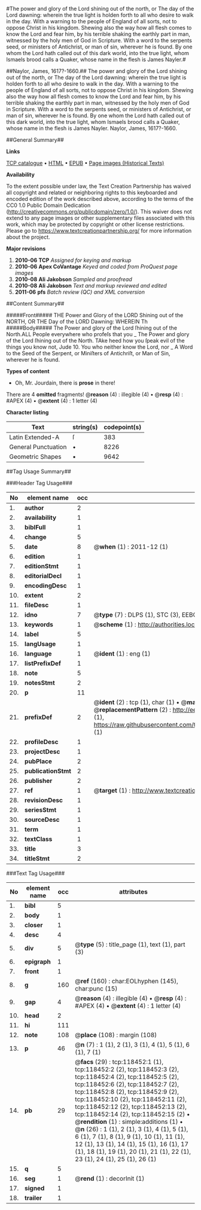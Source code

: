 #The power and glory of the Lord shining out of the north, or The day of the Lord dawning: wherein the true light is holden forth to all who desire to walk in the day. With a warning to the people of England of all sorts, not to oppose Christ in his kingdom. Shewing also the way how all flesh comes to know the Lord and fear him, by his terrible shaking the earthly part in man, witnessed by the holy men of God in Scripture. With a word to the serpents seed, or ministers of Antichrist, or man of sin, wherever he is found. By one whom the Lord hath called out of this dark world, into the true light, whom Ismaels brood calls a Quaker, whose name in the flesh is James Nayler.#

##Naylor, James, 1617?-1660.##
The power and glory of the Lord shining out of the north, or The day of the Lord dawning: wherein the true light is holden forth to all who desire to walk in the day. With a warning to the people of England of all sorts, not to oppose Christ in his kingdom. Shewing also the way how all flesh comes to know the Lord and fear him, by his terrible shaking the earthly part in man, witnessed by the holy men of God in Scripture. With a word to the serpents seed, or ministers of Antichrist, or man of sin, wherever he is found. By one whom the Lord hath called out of this dark world, into the true light, whom Ismaels brood calls a Quaker, whose name in the flesh is James Nayler.
Naylor, James, 1617?-1660.

##General Summary##

**Links**

[TCP catalogue](http://www.ota.ox.ac.uk/tcp/)  • 
[HTML](http://tei.it.ox.ac.uk/tcp/Texts-HTML/free/A89/A89844.html)  • 
[EPUB](http://tei.it.ox.ac.uk/tcp/Texts-EPUB/free/A89/A89844.epub) • 
[Page images (Historical Texts)](https://historicaltexts.jisc.ac.uk/eebo-99866188e)

**Availability**

To the extent possible under law, the Text Creation Partnership has waived all copyright and related or neighboring rights to this keyboarded and encoded edition of the work described above, according to the terms of the CC0 1.0 Public Domain Dedication (http://creativecommons.org/publicdomain/zero/1.0/). This waiver does not extend to any page images or other supplementary files associated with this work, which may be protected by copyright or other license restrictions. Please go to https://www.textcreationpartnership.org/ for more information about the project.

**Major revisions**

1. __2010-06__ __TCP__ *Assigned for keying and markup*
1. __2010-06__ __Apex CoVantage__ *Keyed and coded from ProQuest page images*
1. __2010-08__ __Ali Jakobson__ *Sampled and proofread*
1. __2010-08__ __Ali Jakobson__ *Text and markup reviewed and edited*
1. __2011-06__ __pfs__ *Batch review (QC) and XML conversion*

##Content Summary##

#####Front#####
THE Power and Glory of the LORD Shining out of the NORTH, OR THE Day of the LORD Dawning: WHEREIN Th
#####Body#####
The Power and glory of the Lord ſhining out of the North.ALL People everywhere who profeſs that you 
    _ The Power and glory of the Lord ſhining out of the North.
TAke heed how you ſpeak evil of the things you know not, Jude 10. You who neither know the Lord, nor
    _ A Word to the Seed of the Serpent, or Miniſters of Antichriſt, or Man of Sin, wherever he is found.

**Types of content**

  * Oh, Mr. Jourdain, there is **prose** in there!

There are 4 **omitted** fragments! 
 @__reason__ (4) : illegible (4)  •  @__resp__ (4) : #APEX (4)  •  @__extent__ (4) : 1 letter (4)

**Character listing**


|Text|string(s)|codepoint(s)|
|---|---|---|
|Latin Extended-A|ſ|383|
|General Punctuation|•|8226|
|Geometric Shapes|▪|9642|

##Tag Usage Summary##

###Header Tag Usage###

|No|element name|occ|attributes|
|---|---|---|---|
|1.|__author__|2||
|2.|__availability__|1||
|3.|__biblFull__|1||
|4.|__change__|5||
|5.|__date__|8| @__when__ (1) : 2011-12 (1)|
|6.|__edition__|1||
|7.|__editionStmt__|1||
|8.|__editorialDecl__|1||
|9.|__encodingDesc__|1||
|10.|__extent__|2||
|11.|__fileDesc__|1||
|12.|__idno__|7| @__type__ (7) : DLPS (1), STC (3), EEBO-CITATION (1), PROQUEST (1), VID (1)|
|13.|__keywords__|1| @__scheme__ (1) : http://authorities.loc.gov/ (1)|
|14.|__label__|5||
|15.|__langUsage__|1||
|16.|__language__|1| @__ident__ (1) : eng (1)|
|17.|__listPrefixDef__|1||
|18.|__note__|5||
|19.|__notesStmt__|2||
|20.|__p__|11||
|21.|__prefixDef__|2| @__ident__ (2) : tcp (1), char (1)  •  @__matchPattern__ (2) : ([0-9\-]+):([0-9IVX]+) (1), (.+) (1)  •  @__replacementPattern__ (2) : http://eebo.chadwyck.com/downloadtiff?vid=$1&page=$2 (1), https://raw.githubusercontent.com/textcreationpartnership/Texts/master/tcpchars.xml#$1 (1)|
|22.|__profileDesc__|1||
|23.|__projectDesc__|1||
|24.|__pubPlace__|2||
|25.|__publicationStmt__|2||
|26.|__publisher__|2||
|27.|__ref__|1| @__target__ (1) : http://www.textcreationpartnership.org/docs/. (1)|
|28.|__revisionDesc__|1||
|29.|__seriesStmt__|1||
|30.|__sourceDesc__|1||
|31.|__term__|1||
|32.|__textClass__|1||
|33.|__title__|3||
|34.|__titleStmt__|2||


###Text Tag Usage###

|No|element name|occ|attributes|
|---|---|---|---|
|1.|__bibl__|5||
|2.|__body__|1||
|3.|__closer__|1||
|4.|__desc__|4||
|5.|__div__|5| @__type__ (5) : title_page (1), text (1), part (3)|
|6.|__epigraph__|1||
|7.|__front__|1||
|8.|__g__|160| @__ref__ (160) : char:EOLhyphen (145), char:punc (15)|
|9.|__gap__|4| @__reason__ (4) : illegible (4)  •  @__resp__ (4) : #APEX (4)  •  @__extent__ (4) : 1 letter (4)|
|10.|__head__|2||
|11.|__hi__|111||
|12.|__note__|108| @__place__ (108) : margin (108)|
|13.|__p__|46| @__n__ (7) : 1 (1), 2 (1), 3 (1), 4 (1), 5 (1), 6 (1), 7 (1)|
|14.|__pb__|29| @__facs__ (29) : tcp:118452:1 (1), tcp:118452:2 (2), tcp:118452:3 (2), tcp:118452:4 (2), tcp:118452:5 (2), tcp:118452:6 (2), tcp:118452:7 (2), tcp:118452:8 (2), tcp:118452:9 (2), tcp:118452:10 (2), tcp:118452:11 (2), tcp:118452:12 (2), tcp:118452:13 (2), tcp:118452:14 (2), tcp:118452:15 (2)  •  @__rendition__ (1) : simple:additions (1)  •  @__n__ (26) : 1 (1), 2 (1), 3 (1), 4 (1), 5 (1), 6 (1), 7 (1), 8 (1), 9 (1), 10 (1), 11 (1), 12 (1), 13 (1), 14 (1), 15 (1), 16 (1), 17 (1), 18 (1), 19 (1), 20 (1), 21 (1), 22 (1), 23 (1), 24 (1), 25 (1), 26 (1)|
|15.|__q__|5||
|16.|__seg__|1| @__rend__ (1) : decorInit (1)|
|17.|__signed__|1||
|18.|__trailer__|1||
